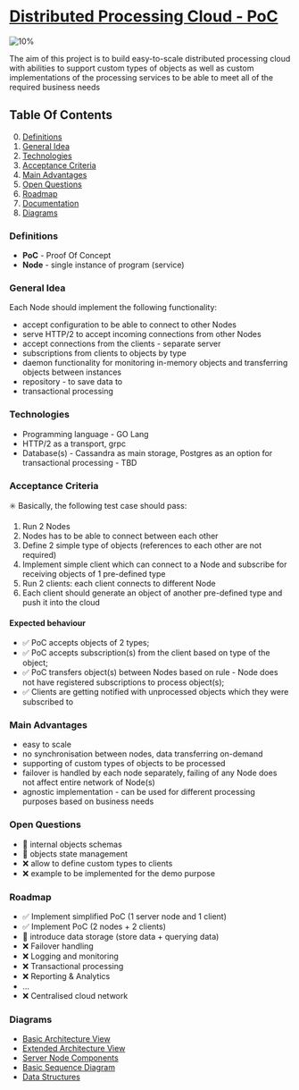# [Distributed Processing Cloud - PoC](https://distributed-processing-cloud.firebaseapp.com/)

![10%](https://progress-bar.dev/10)

The aim of this project is to build easy-to-scale distributed processing cloud with abilities to support custom types of objects as well as custom implementations of the processing services to be able to meet all of the required business needs

## Table Of Contents
0. [Definitions](#Definitions)
1. [General Idea](#General-Idea)
2. [Technologies](#Technologies)
3. [Acceptance Criteria](#Acceptance-Criteria)
4. [Main Advantages](#Main-Advantages)
5. [Open Questions](#Open-Questions)
6. [Roadmap](#Roadmap)
7. [Documentation](docs/index.md)
8. [Diagrams](#Diagrams)

### Definitions
- **PoC** - Proof Of Concept
- **Node** - single instance of program (service)


### General Idea
Each Node should implement the following functionality:
* accept configuration to be able to connect to other Nodes
* serve HTTP/2 to accept incoming connections from other Nodes
* accept connections from the clients - separate server
* subscriptions from clients to objects by type
* daemon functionality for monitoring in-memory objects and transferring objects between instances
* repository - to save data to
* transactional processing


### Technologies
- Programming language - GO Lang
- HTTP/2 as a transport, grpc
- Database(s) - Cassandra as main storage, Postgres as an option for transactional processing - TBD


### Acceptance Criteria
:eight_spoked_asterisk: Basically, the following test case should pass:
1. Run 2 Nodes
2. Nodes has to be able to connect between each other
3. Define 2 simple type of objects (references to each other are not required)
4. Implement simple client which can connect to a Node and subscribe for receiving objects of 1 pre-defined type
5. Run 2 clients: each client connects to different Node
6. Each client should generate an object of another pre-defined type and push it into the cloud

#### Expected behaviour
* :white_check_mark: PoC accepts objects of 2 types;
* :white_check_mark: PoC accepts subscription(s) from the client based on type of the object;
* :white_check_mark: PoC transfers object(s) between Nodes based on rule - Node does not have registered subscriptions to process object(s);
* :white_check_mark: Clients are getting notified with unprocessed objects which they were subscribed to


### Main Advantages
- easy to scale
- no synchronisation between nodes, data transferring on-demand
- supporting of custom types of objects to be processed
- failover is handled by each node separately, failing of any Node does not affect entire network of Node(s)
- agnostic implementation - can be used for different processing purposes based on business needs


### Open Questions
- :large_orange_diamond: internal objects schemas
- :large_orange_diamond: objects state management
- :x: allow to define custom types to clients
- :x: example to be implemented for the demo purpose

### Roadmap
- :white_check_mark: Implement simplified PoC (1 server node and 1 client)
- :white_check_mark: Implement PoC (2 nodes + 2 clients)
- :large_orange_diamond: introduce data storage (store data + querying data)
- :x: Failover handling
- :x: Logging and monitoring
- :x: Transactional processing
- :x: Reporting & Analytics
- ...
- :x: Centralised cloud network

### Diagrams
- [Basic Architecture View](https://drive.google.com/file/d/1ukPn3U78vHxhr7BJNcWFetokQS_1pMXa/view)
- [Extended Architecture View](https://drive.google.com/file/d/19LZA7OQOqZsdbaSn_DBRHamlHOKsgZvG/view)
- [Server Node Components](https://drive.google.com/file/d/1JG-yAHjmxeNS6PgxwnjE62t4KoFMdgH5/view)
- [Basic Sequence Diagram](https://drive.google.com/file/d/1AGZXQFtNuUlxJsOziDhPfv7i8YBmQfeR/view)
- [Data Structures](https://drive.google.com/file/d/1juhmjO4wt3YYu_EDF68281vRpm4O9MzJ/view)